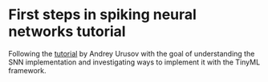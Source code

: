 # First steps in spiking neural networks tutorial
Following the [tutorial](https://medium.com/@tapwi93/first-steps-in-spiking-neural-networks-da3c82f538ad) by Andrey Urusov with the goal of understanding the SNN implementation and investigating ways to implement it with the TinyML framework. 
